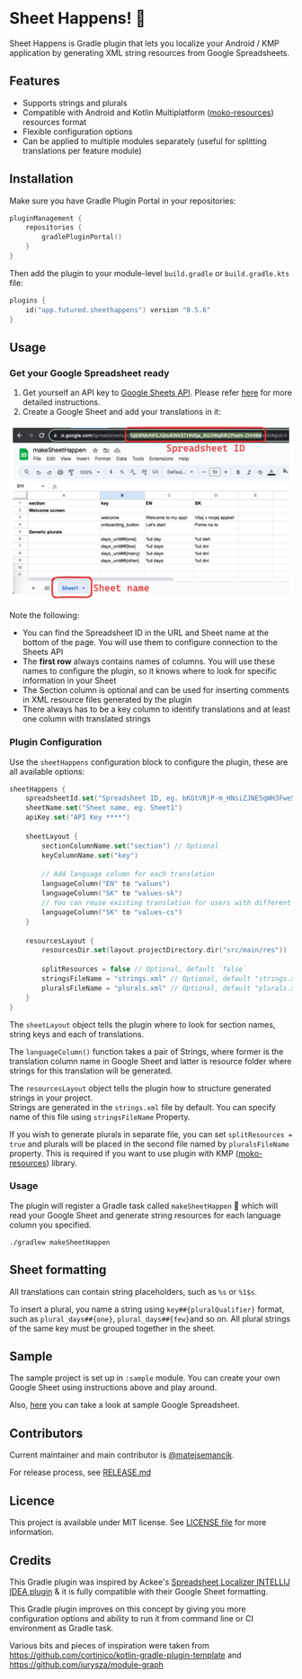 # Sheet Happens! 🦄

Sheet Happens is Gradle plugin that lets you localize your Android / KMP application by generating XML string resources
from Google Spreadsheets.

## Features

- Supports strings and plurals
- Compatible with Android and Kotlin Multiplatform ([moko-resources](https://github.com/icerockdev/moko-resources))
  resources format
- Flexible configuration options
- Can be applied to multiple modules separately (useful for splitting translations per feature module)

## Installation

Make sure you have Gradle Plugin Portal in your repositories:

```kotlin
pluginManagement {
    repositories {
        gradlePluginPortal()
    }
}
```

Then add the plugin to your module-level `build.gradle` or `build.gradle.kts` file:

```kotlin
plugins {
    id("app.futured.sheethappens") version "0.5.6"
}
```

## Usage

### Get your Google Spreadsheet ready

1. Get yourself an API key to [Google Sheets API](https://developers.google.com/sheets/api/guides/concepts). Please
   refer [here](GOOGLE_API_KEY.md) for more detailed instructions.
2. Create a Google Sheet and add your translations in it:

![](docs/images/spreadsheet-identification.png)

Note the following:

- You can find the Spreadsheet ID in the URL and Sheet name at the bottom of the page. You will use them to configure
  connection to the Sheets API
- The __first row__ always contains names of columns. You will use these names to configure the plugin, so it knows
  where
  to look for specific information in your Sheet
- The Section column is optional and can be used for inserting comments in XML resource files generated by the plugin
- There always has to be a key column to identify translations and at least one column with translated strings

### Plugin Configuration

Use the `sheetHappens` configuration block to configure the plugin, these are all available options:

```kotlin
sheetHappens {
    spreadsheetId.set("Spreadsheet ID, eg. bKGtVRjP-m_HNsiZJNE5qWH3FweSNlRQv4tsM1WkF65J7ZgqB_WWqN")
    sheetName.set("Sheet name, eg. Sheet1")
    apiKey.set("API Key ****")

    sheetLayout {
        sectionColumnName.set("section") // Optional
        keyColumnName.set("key")

        // Add language column for each translation
        languageColumn("EN" to "values")
        languageColumn("SK" to "values-sk")
        // You can reuse existing translation for users with different system language
        languageColumn("SK" to "values-cs")
    }

    resourcesLayout {
        resourcesDir.set(layout.projectDirectory.dir("src/main/res"))

        splitResources = false // Optional, default `false`
        stringsFileName = "strings.xml" // Optional, default "strings.xml" 
        pluralsFileName = "plurals.xml" // Optional, default "plurals.xml"
    }
}
```

The `sheetLayout` object tells the plugin where to look for section names, string keys and each of translations.

The `languageColumn()` function takes a pair of Strings, where former is the translation column name in Google Sheet and
latter is resource folder where strings for this translation will be generated.

The `resourcesLayout` object tells the plugin how to structure generated strings in your project.  
Strings are generated in the `strings.xml` file by default. You can specify name of this file using `stringsFileName`
Property.

If you wish to generate plurals in separate file, you can set `splitResources = true` and plurals will be placed in the
second file named by `pluralsFileName` property.
This is required if you want to use plugin with KMP ([moko-resources](https://github.com/icerockdev/moko-resources))
library.

### Usage

The plugin will register a Gradle task called `makeSheetHappen` 🌈 which will read your Google Sheet and generate string
resources for each language column you specified.

```shell
./gradlew makeSheetHappen
```

## Sheet formatting

All translations can contain string placeholders, such as `%s` or `%1$s`.

To insert a plural, you name a string using `key##{pluralQualifier}` format, such
as `plural_days##{one}`, `plural_days##{few}`and so on.
All plural strings of the same key must be grouped together in the sheet.

## Sample

The sample project is set up in `:sample` module. You can create your own Google Sheet using instructions above and
play around.

Also, [here](https://docs.google.com/spreadsheets/d/1q5WMvNFEJQts4lWkSTHN5je_BG3Wq6iRZPseN-ZHrNM/edit?usp=sharing) you
can take a look at sample Google Spreadsheet.

## Contributors

Current maintainer and main contributor is [@matejsemancik](https://github.com/matejsemancik).

For release process, see [RELEASE.md](RELEASE.md)

## Licence

This project is available under MIT license. See [LICENSE file](LICENSE) for more information.

## Credits

This Gradle plugin was inspired by
Ackee's [Spreadsheet Localizer INTELLIJ IDEA plugin](https://github.com/AckeeCZ/Spreadsheet-Localizer-Plugin) & it is
fully compatible with their Google Sheet formatting.

This Gradle plugin improves on this concept by giving you more configuration options and ability to run it from command
line or CI environment as Gradle task.

Various bits and pieces of inspiration were taken from https://github.com/cortinico/kotlin-gradle-plugin-template
and https://github.com/iurysza/module-graph
